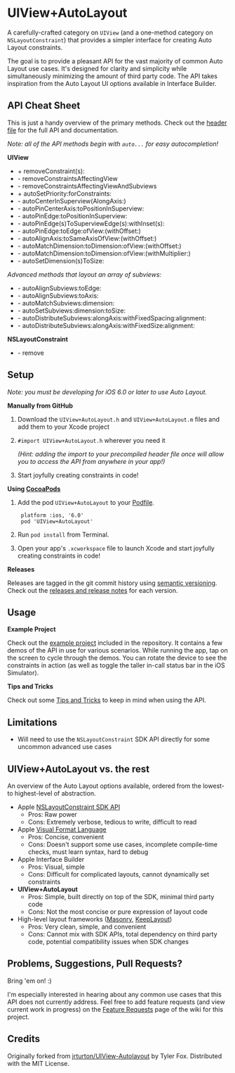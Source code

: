 UIView+AutoLayout
=================

A carefully-crafted category on `UIView` (and a one-method category on `NSLayoutConstraint`) that provides a simpler interface for creating Auto Layout constraints.

The goal is to provide a pleasant API for the vast majority of common Auto Layout use cases. It's designed for clarity and simplicity while simultaneously minimizing the amount of third party code. The API takes inspiration from the Auto Layout UI options available in Interface Builder.

API Cheat Sheet
---------------

This is just a handy overview of the primary methods. Check out the [header file](https://github.com/smileyborg/UIView-AutoLayout/blob/master/Source/UIView%2BAutoLayout.h) for the full API and documentation.

*Note: all of the API methods begin with `auto...` for easy autocompletion!*

**UIView**

*	\+ removeConstraint(s):
*	\- removeConstraintsAffectingView
*	\- removeConstraintsAffectingViewAndSubviews
*	\+ autoSetPriority:forConstraints:
*	\- autoCenterInSuperview(AlongAxis:)
*	\- autoPinCenterAxis:toPositionInSuperview:
*	\- autoPinEdge:toPositionInSuperview:
*	\- autoPinEdge(s)ToSuperviewEdge(s):withInset(s):
*	\- autoPinEdge:toEdge:ofView:(withOffset:)
*	\- autoAlignAxis:toSameAxisOfView:(withOffset:)
*	\- autoMatchDimension:toDimension:ofView:(withOffset:)
*	\- autoMatchDimension:toDimension:ofView:(withMultiplier:)
*	\- autoSetDimension(s)ToSize:

*Advanced methods that layout an array of subviews:*

*	\- autoAlignSubviews:toEdge:
*	\- autoAlignSubviews:toAxis:
*	\- autoMatchSubviews:dimension:
*	\- autoSetSubviews:dimension:toSize:
*	\- autoDistributeSubviews:alongAxis:withFixedSpacing:alignment:
*	\- autoDistributeSubviews:alongAxis:withFixedSize:alignment:

**NSLayoutConstraint**

*	\- remove

Setup
-----
*Note: you must be developing for iOS 6.0 or later to use Auto Layout.*

**Manually from GitHub**

1.	Download the `UIView+AutoLayout.h` and `UIView+AutoLayout.m` files and add them to your Xcode project
2.	`#import UIView+AutoLayout.h` wherever you need it

	*(Hint: adding the import to your precompiled header file once will allow you to access the API from anywhere in your app!)*
3.	Start joyfully creating constraints in code!

**Using [CocoaPods](http://cocoapods.org)**

1. Add the pod `UIView+AutoLayout` to your [Podfile](https://github.com/CocoaPods/CocoaPods/wiki/A-Podfile).

    	platform :ios, '6.0'
    	pod 'UIView+AutoLayout'

2. Run `pod install` from Terminal.
3. Open your app's `.xcworkspace` file to launch Xcode and start joyfully creating constraints in code!

**Releases**

Releases are tagged in the git commit history using [semantic versioning](http://semver.org). Check out the [releases and release notes](https://github.com/smileyborg/UIView-AutoLayout/releases) for each version.

Usage
-----

**Example Project**

Check out the [example project](https://github.com/smileyborg/UIView-AutoLayout/blob/master/Example/) included in the repository. It contains a few demos of the API in use for various scenarios. While running the app, tap on the screen to cycle through the demos. You can rotate the device to see the constraints in action (as well as toggle the taller in-call status bar in the iOS Simulator).

**Tips and Tricks**

Check out some [Tips and Tricks](https://github.com/smileyborg/UIView-AutoLayout/wiki/Tips-and-Tricks) to keep in mind when using the API.

Limitations
-----------

*	Will need to use the `NSLayoutConstraint` SDK API directly for some uncommon advanced use cases

UIView+AutoLayout vs. the rest
------------------------------

An overview of the Auto Layout options available, ordered from the lowest- to highest-level of abstraction.

*	Apple [NSLayoutConstraint SDK API](https://developer.apple.com/library/ios/documentation/AppKit/Reference/NSLayoutConstraint_Class/NSLayoutConstraint/NSLayoutConstraint.html#//apple_ref/doc/uid/TP40010628-CH1-SW18)
 	*	Pros: Raw power
	*	Cons: Extremely verbose, tedious to write, difficult to read
*	Apple [Visual Format Language](http://developer.apple.com/library/ios/documentation/UserExperience/Conceptual/AutolayoutPG/Articles/formatLanguage.html)
	*	Pros: Concise, convenient
	*	Cons: Doesn't support some use cases, incomplete compile-time checks, must learn syntax, hard to debug
*	Apple Interface Builder
	*	Pros: Visual, simple
	* 	Cons: Difficult for complicated layouts, cannot dynamically set constraints	
*	**UIView+AutoLayout**
	*	Pros: Simple, built directly on top of the SDK, minimal third party code
	*	Cons: Not the most concise or pure expression of layout code
*	High-level layout frameworks ([Masonry](https://github.com/cloudkite/Masonry), [KeepLayout](https://github.com/iMartinKiss/KeepLayout))
	*	Pros: Very clean, simple, and convenient 
	*	Cons: Cannot mix with SDK APIs, total dependency on third party code, potential compatibility issues when SDK changes

Problems, Suggestions, Pull Requests?
-------------------------------------

Bring 'em on! :)

I'm especially interested in hearing about any common use cases that this API does not currently address. Feel free to add feature requests (and view current work in progress) on the [Feature Requests](https://github.com/smileyborg/UIView-AutoLayout/wiki/Feature-Requests) page of the wiki for this project.

Credits
-------

Originally forked from [jrturton/UIView-Autolayout](https://github.com/jrturton/UIView-Autolayout) by Tyler Fox. Distributed with the MIT License.
